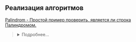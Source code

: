 ## Реализация алгоритмов


[Palindrom - Простой пример проверить, является ли строка Палиндромом.](https://github.com/aykononov/Algorithms/blob/master/Palindrom.java)
><details><summary>Подробнее...</summary>
>Палиндром считаются слова, фразы или числа, которые одинаково читаются слева направо и справа налево.
></details>